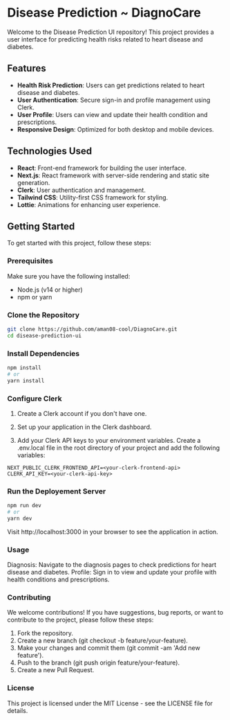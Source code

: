 # Disease Prediction ~ DiagnoCare

Welcome to the Disease Prediction UI repository! This project provides a user interface for predicting health risks related to heart disease and diabetes.

## Features

- **Health Risk Prediction**: Users can get predictions related to heart disease and diabetes.
- **User Authentication**: Secure sign-in and profile management using Clerk.
- **User Profile**: Users can view and update their health condition and prescriptions.
- **Responsive Design**: Optimized for both desktop and mobile devices.

## Technologies Used

- **React**: Front-end framework for building the user interface.
- **Next.js**: React framework with server-side rendering and static site generation.
- **Clerk**: User authentication and management.
- **Tailwind CSS**: Utility-first CSS framework for styling.
- **Lottie**: Animations for enhancing user experience.

## Getting Started

To get started with this project, follow these steps:

### Prerequisites

Make sure you have the following installed:

- Node.js (v14 or higher)
- npm or yarn

### Clone the Repository

```bash
git clone https://github.com/aman08-cool/DiagnoCare.git
cd disease-prediction-ui
```

### Install Dependencies

```bash
npm install
# or
yarn install
```

### Configure Clerk

1. Create a Clerk account if you don't have one.

2. Set up your application in the Clerk dashboard.

3. Add your Clerk API keys to your environment variables. Create a .env.local file in the root directory of your project and add the following variables:

```plaintext
NEXT_PUBLIC_CLERK_FRONTEND_API=<your-clerk-frontend-api>
CLERK_API_KEY=<your-clerk-api-key>
```

### Run the Deployement Server

```bash
npm run dev
# or
yarn dev
```

Visit http://localhost:3000 in your browser to see the application in action.

### Usage

Diagnosis: Navigate to the diagnosis pages to check predictions for heart disease and diabetes.
Profile: Sign in to view and update your profile with health conditions and prescriptions.

### Contributing

We welcome contributions! If you have suggestions, bug reports, or want to contribute to the project, please follow these steps:

1. Fork the repository.
2. Create a new branch (git checkout -b feature/your-feature).
3. Make your changes and commit them (git commit -am 'Add new feature').
4. Push to the branch (git push origin feature/your-feature).
5. Create a new Pull Request.

### License

This project is licensed under the MIT License - see the LICENSE file for details.
